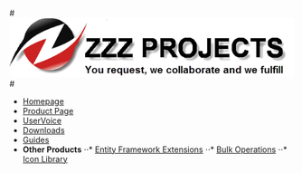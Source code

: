 #![Logo](src/logo.png)#

- [Homepage](http://www.zzzprojects.com)
- [Product Page](http://www.zzzprojects.com/extension-methods/)
- [UserVoice](http://zzzprojects.uservoice.com/forums/283927)
- [Downloads](http://www.zzzprojects.com/products/)
- [Guides](http://www.zzzprojects.com/guides/extension-methods/index.html)
- **Other Products**
⋅⋅* [Entity Framework Extensions](http://www.zzzprojects.com/entity-framework-extensions/)
⋅⋅* [Bulk Operations](http://www.zzzprojects.com/bulk-operations/)
⋅⋅* [Icon Library](http://www.zzzprojects.com/icon-library/)